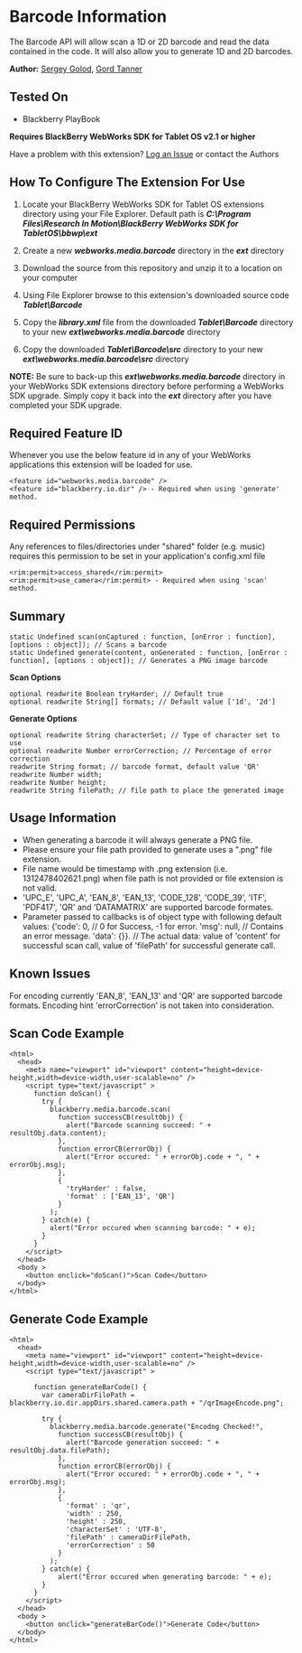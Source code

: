 # Barcode Information
The Barcode API will allow scan a 1D or 2D barcode and read the data contained in the code.  It will also allow you to generate 1D and 2D barcodes.

**Author:** [Sergey Golod](https://github.com/tohman), [Gord Tanner](https://github.com/gtanner)

## Tested On

* Blackberry PlayBook

**Requires BlackBerry WebWorks SDK for Tablet OS v2.1 or higher**

Have a problem with this extension?  [Log an Issue](https://github.com/blackberry/WebWorks-Community-APIs/issues) or contact the Authors

## How To Configure The Extension For Use

1. Locate your BlackBerry WebWorks SDK for Tablet OS extensions directory using your File Explorer.  Default path is _**C:\Program Files\Research In Motion\BlackBerry WebWorks SDK for TabletOS\bbwp\ext**_

2. Create a new _**webworks.media.barcode**_ directory in the _**ext**_ directory

3. Download the source from this repository and unzip it to a location on your computer

4. Using File Explorer browse to this extension's downloaded source code _**Tablet\Barcode**_

5. Copy the _**library.xml**_ file from the downloaded _**Tablet\Barcode**_ directory to your new _**ext\webworks.media.barcode**_ directory

6. Copy the downloaded _**Tablet\Barcode\src**_ directory to your new _**ext\webworks.media.barcode\src**_ directory

**NOTE:** Be sure to back-up this _**ext\webworks.media.barcode**_ directory in your WebWorks SDK extensions directory before performing a WebWorks SDK upgrade. Simply copy it back into the _**ext**_ directory after you have completed your SDK upgrade.

## Required Feature ID
Whenever you use the below feature id in any of your WebWorks applications this extension will be loaded for use.

    <feature id="webworks.media.barcode" />
    <feature id="blackberry.io.dir" /> - Required when using 'generate' method.
    
## Required Permissions
Any references to files/directories under "shared" folder (e.g. music) requires this permission to be set in your application's config.xml file

    <rim:permit>access_shared</rim:permit>
    <rim:permit>use_camera</rim:permit> - Required when using 'scan' method.

## Summary

    static Undefined scan(onCaptured : function, [onError : function], [options : object]); // Scans a barcode
    static Undefined generate(content, onGenerated : function, [onError : function], [options : object]); // Generates a PNG image barcode
    
**Scan Options**

    optional readwrite Boolean tryHarder; // Default true
    optional readwrite String[] formats; // Default value ['1d', '2d']
    
**Generate Options**

    optional readwrite String characterSet; // Type of character set to use
    optional readwrite Number errorCorrection; // Percentage of error correction
    readwrite String format; // barcode format, default value 'QR'
    readwrite Number width; 
    readwrite Number height;
    readwrite String filePath; // file path to place the generated image

    
## Usage Information

* When generating a barcode it will always generate a PNG file. 
* Please ensure your file path provided to generate uses a ".png" file extension.
* File name would be timestamp with .png extension (i.e. 1312478402621.png) when file path is not provided or file extension is not valid.
* 'UPC_E', 'UPC_A', 'EAN_8', 'EAN_13', 'CODE_128', 'CODE_39', 'ITF', 'PDF417', 'QR' and 'DATAMATRIX' are supported barcode formates.
* Parameter passed to callbacks is of object type with following default values: 
   {'code': 0,   // 0 for Success, -1 for error.
    'msg': null, // Contains an error message.
    'data': {}}. // The actual data: value of 'content' for successful scan call, value of 'filePath' for successful generate call.


## Known Issues

For encoding currently 'EAN_8', 'EAN_13' and 'QR' are supported barcode formats.
Encoding hint 'errorCorrection' is not taken into consideration.

## Scan Code Example

    <html>
      <head>
        <meta name="viewport" id="viewport" content="height=device-height,width=device-width,user-scalable=no" />
        <script type="text/javascript" >
          function doScan() {
            try {
              blackberry.media.barcode.scan(
                function successCB(resultObj) {
                  alert("Barcode scanning succeed: " + resultObj.data.content);
                }, 
                function errorCB(errorObj) {
                  alert("Error occured: " + errorObj.code + ", " + errorObj.msg);
                },
                {
                  'tryHarder' : false,
                  'format' : ['EAN_13', 'QR']
                }
              );
            } catch(e) {
              alert("Error occured when scanning barcode: " + e);
            }
          }
        </script>
      </head>
      <body >
        <button onclick="doScan()">Scan Code</button>
      </body>
    </html>

## Generate Code Example

    <html>
      <head>
        <meta name="viewport" id="viewport" content="height=device-height,width=device-width,user-scalable=no" />
        <script type="text/javascript" >
        
          function generateBarCode() {
            var cameraDirFilePath = blackberry.io.dir.appDirs.shared.camera.path + "/qrImageEncode.png";

            try {
              blackberry.media.barcode.generate("Encodng Checked!", 
                function successCB(resultObj) {
                  alert("Barcode generation succeed: " + resultObj.data.filePath);
                },
                function errorCB(errorObj) {
                  alert("Error occured: " + errorObj.code + ", " + errorObj.msg);
                },
                {
                  'format' : 'qr',
                  'width' : 250,
                  'height' : 250,
                  'characterSet' : 'UTF-8',
                  'filePath' : cameraDirFilePath,
                  'errorCorrection' : 50
                }
              );
            } catch(e) {
                alert("Error occured when generating barcode: " + e);
            }
          }
        </script>
      </head>
      <body >
        <button onclick="generateBarCode()">Generate Code</button>
      </body>
    </html>

